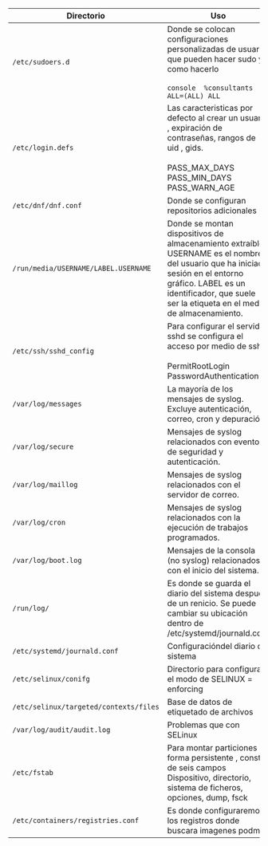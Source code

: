 



| Directorio | Uso |
|------------|-----|
|  `/etc/sudoers.d`  | Donde se colocan configuraciones personalizadas de usuario que pueden hacer sudo y como hacerlo<br><br>```console  %consultants ALL=(ALL) ALL```  |
| `/etc/login.defs` | Las caracteristicas por defecto al crear un usuario , expiración de contraseñas, rangos de uid , gids.<br><br>PASS_MAX_DAYS<br>PASS_MIN_DAYS<br>PASS_WARN_AGE |
| `/etc/dnf/dnf.conf ` | Donde se configuran repositorios adicionales |
| `/run/media/USERNAME/LABEL.USERNAME` | Donde se montan  dispositivos de almacenamiento extraíble . USERNAME es el nombre del usuario que ha iniciado sesión en el entorno gráfico. LABEL es un identificador, que suele ser la etiqueta en el medio de almacenamiento. |
| `/etc/ssh/sshd_config` | Para configurar el servidor sshd se configura el acceso por medio de ssh <br><br> PermitRootLogin <br>  PasswordAuthentication |
| `/var/log/messages`      | La mayoría de los mensajes de syslog. Excluye autenticación, correo, cron y depuración.     |
| `/var/log/secure`        | Mensajes de syslog relacionados con eventos de seguridad y autenticación.                   |
| `/var/log/maillog`       | Mensajes de syslog relacionados con el servidor de correo.                                  |
| `/var/log/cron`          | Mensajes de syslog relacionados con la ejecución de trabajos programados.                   |
| `/var/log/boot.log`      | Mensajes de la consola (no syslog) relacionados con el inicio del sistema.                  |
| `/run/log/ `              | Es donde se guarda el diario del sistema después de un renicio. Se puede cambiar su ubicación dentro de /etc/systemd/journald.conf  |
| `/etc/systemd/journald.conf` | Configuracióndel diario del sistema |
| `/etc/selinux/conifg`    | Directorio para configurar el modo de SELINUX = enforcing|permissive del sistema |
| `/etc/selinux/targeted/contexts/files` | Base de datos de etiquetado de archivos |
| `/var/log/audit/audit.log`   | Problemas que con SELinux |
| `/etc/fstab` | Para montar particiones de forma persistente , consta de seis campos <br> Dispositivo, directorio, sistema de ficheros, opciones, dump, fsck |
| `/etc/containers/registries.conf`   | Es donde configuraremos los registros donde buscara imagenes podman |






